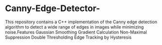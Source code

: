 # Canny-Edge-Detector-
This repository contains a C++ implementation of the Canny edge detection algorithm to detect a wide range of edges in images while minimizing noise.Features Gaussian Smoothing Gradient Calculation Non-Maximal Suppression Double Thresholding Edge Tracking by Hysteresis
